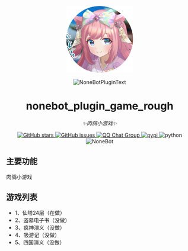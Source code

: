 <div align="center">
  <img src="https://raw.githubusercontent.com/Agnes4m/nonebot_plugin_l4d2_server/main/image/logo.png" width="180" height="180"  alt="AgnesDigitalLogo">
  <br>
  <p><img src="https://s2.loli.net/2022/06/16/xsVUGRrkbn1ljTD.png" width="240" alt="NoneBotPluginText"></p>
</div>

<div align="center">

# nonebot_plugin_game_rough

_✨肉鸽小游戏✨_

<a href="https://github.com/Agnes4m/nonebot_plugin_game_rough/stargazers">
        <img alt="GitHub stars" src="https://img.shields.io/github/stars/Agnes4m/nonebot_plugin_game_rough" alt="stars">
</a>
<a href="https://github.com/Agnes4m/nonebot_plugin_game_rough/issues">
        <img alt="GitHub issues" src="https://img.shields.io/github/issues/Agnes4m/nonebot_plugin_game_rough" alt="issues">
</a>
<a href="https://jq.qq.com/?_wv=1027&k=HdjoCcAe">
        <img src="https://img.shields.io/badge/QQ%E7%BE%A4-399365126-orange?style=flat-square" alt="QQ Chat Group">
</a>
<a href="https://pypi.python.org/pypi/nonebot_plugin_game_rough">
        <img src="https://img.shields.io/pypi/v/nonebot_plugin_game_rough.svg" alt="pypi">
</a>
    <img src="https://img.shields.io/badge/python-3.9+-blue.svg" alt="python">
    <img src="https://img.shields.io/badge/nonebot-2.0.0rc4-red.svg" alt="NoneBot">

</div>

## 主要功能

肉鸽小游戏

## 游戏列表

- 1、仙塔24层（在做）
- 2、盗墓电子书（没做）
- 3、疯神演义（没做）
- 4、吸游记（没做）
- 5、四国演义（没做）
